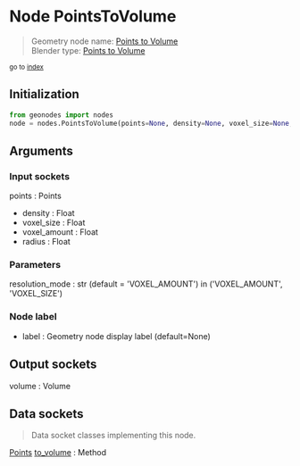 
# Node PointsToVolume

> Geometry node name: [Points to Volume](https://docs.blender.org/manual/en/latest/modeling/geometry_nodes/material/points_to_volume.html)<br>
  Blender type: [Points to Volume](https://docs.blender.org/api/current/bpy.types.GeometryNodePointsToVolume.html)
  
<sub>go to [index](/docs/index.md)</sub>

## Initialization

```python
from geonodes import nodes
node = nodes.PointsToVolume(points=None, density=None, voxel_size=None, voxel_amount=None, radius=None, resolution_mode='VOXEL_AMOUNT', label=None)
```



## Arguments


### Input sockets

points : Points
- density : Float
- voxel_size : Float
- voxel_amount : Float
- radius : Float

### Parameters

resolution_mode : str (default = 'VOXEL_AMOUNT') in ('VOXEL_AMOUNT', 'VOXEL_SIZE')

### Node label

- label : Geometry node display label (default=None)

## Output sockets

volume : Volume

## Data sockets

> Data socket classes implementing this node.
  
[Points](/docs/sockets/Points.md) [to_volume](/docs/sockets/Points.md#to_volume) : Method

